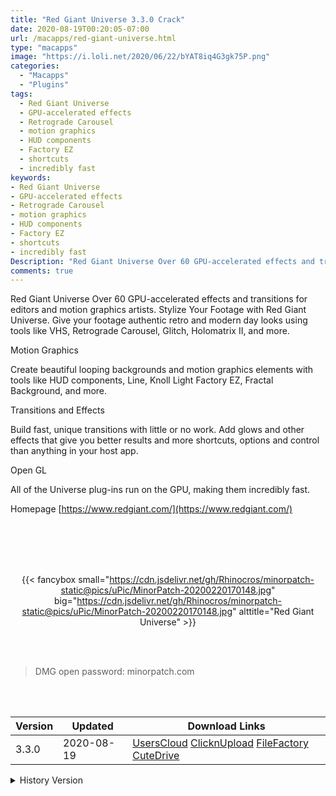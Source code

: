 ```yaml
---
title: "Red Giant Universe 3.3.0 Crack"
date: 2020-08-19T00:20:05-07:00
url: /macapps/red-giant-universe.html
type: "macapps"
image: "https://i.loli.net/2020/06/22/bYAT8iq4G3gk75P.png"
categories:
  - "Macapps"
  - "Plugins"
tags:
  - Red Giant Universe
  - GPU-accelerated effects
  - Retrograde Carousel
  - motion graphics
  - HUD components
  - Factory EZ
  - shortcuts
  - incredibly fast
keywords:
- Red Giant Universe
- GPU-accelerated effects
- Retrograde Carousel
- motion graphics
- HUD components
- Factory EZ
- shortcuts
- incredibly fast
Description: "Red Giant Universe Over 60 GPU-accelerated effects and transitions for editors and motion graphics artists. Stylize Your Footage with Red Giant Universe."
comments: true
---
```


Red Giant Universe Over 60 GPU-accelerated effects and transitions for editors and motion graphics artists. Stylize Your Footage with Red Giant Universe. Give your footage authentic retro and modern day looks using tools like VHS, Retrograde Carousel, Glitch, Holomatrix II, and more.

Motion Graphics

Create beautiful looping backgrounds and motion graphics elements with tools like HUD components, Line, Knoll Light Factory EZ, Fractal Background, and more.

Transitions and Effects

Build fast, unique transitions with little or no work. Add glows and other effects that give you better results and more shortcuts, options and control than anything in your host app.

Open GL

All of the Universe plug-ins run on the GPU, making them incredibly fast.

Homepage [https://www.redgiant.com/](https://www.redgiant.com/)

<br/>
<br/>
<script async src="https://pagead2.googlesyndication.com/pagead/js/adsbygoogle.js"></script>
<ins class="adsbygoogle"
     style="display:block; text-align:center;"
     data-ad-layout="in-article"
     data-ad-format="fluid"
     data-ad-client="ca-pub-8746275014476192"
     data-ad-slot="5144997159"></ins>
<script>
     (adsbygoogle = window.adsbygoogle || []).push({});
</script>
<br/>
<br/>


<center>

{{< fancybox small="https://cdn.jsdelivr.net/gh/Rhinocros/minorpatch-static@pics/uPic/MinorPatch-20200220170148.jpg" big="https://cdn.jsdelivr.net/gh/Rhinocros/minorpatch-static@pics/uPic/MinorPatch-20200220170148.jpg" alttitle="Red Giant Universe" >}}

</center>

<br/>
<br/>


> DMG open password: minorpatch.com

<br/>

<br/>
<div id="history_version" class="history_version">

| Version | Updated | Download Links |
| ---- | ---- | ---- |
| 3.3.0 | 2020-08-19 | [UsersCloud](https://ouo.io/UZBKpHM)   [ClicknUpload](https://ouo.io/43tk63)   [FileFactory](https://ouo.io/ZsdJ6B)   [CuteDrive](https://ouo.io/eb39O4X) |
<details>
<summary>History Version</summary>

| Version | Updated | Download Links |
| ---- | ---- | ---- |
| 3.2.3 | 2020-06-22 | [UsersCloud](https://ouo.io/TbXq7N)   [ClicknUpload](https://ouo.io/En9q8Q)   [FileFactory](https://ouo.io/bjhWJx)   [CuteDrive](https://ouo.io/ufATLXO) |
| 3.2 | 2020-02-20 | [UsersCloud](https://ouo.io/Ee2DXo)   [ClicknUpload](https://ouo.io/3FztM7K)   [Mega](https://ouo.io/QKnlEUx)   [CuteDrive](https://ouo.io/FC38Kw) |
</details>

</div>
